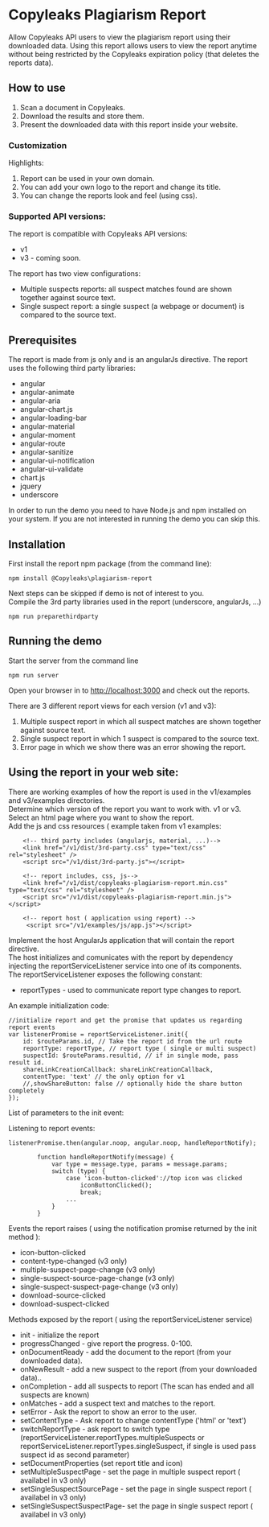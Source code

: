# Copyleaks Plagiarism Report
Allow Copyleaks API users to view the plagiarism report using their downloaded data.
Using this report allows users to view the report anytime without being restricted by the Copyleaks expiration policy (that deletes the reports data).

## How to use
1. Scan a document in Copyleaks.
2. Download the results and store them.
3. Present the downloaded data with this report inside your website.

### Customization
Highlights: 
1. Report can be used in your own domain.
2. You can add your own logo to the report and change its title.
3. You can change the reports look and feel (using css).

### Supported API versions:
The report is compatible with Copyleaks API versions:
* v1
* v3 - coming soon.

The report has two view configurations:
* Multiple suspects reports: all suspect matches found are shown together against source text.
* Single suspect report: a single suspect (a webpage or document) is compared to the source text.

## Prerequisites

The report is made from js only and is an angularJs directive. The report uses the following third party libraries:
 * angular
 * angular-animate
 * angular-aria
 * angular-chart.js
 * angular-loading-bar
 * angular-material
 * angular-moment
 * angular-route
 * angular-sanitize
 * angular-ui-notification
 * angular-ui-validate
 * chart.js
 * jquery
 * underscore

In order to run the demo you need to have Node.js and npm installed on your system. If you are not interested in running the demo you can skip this.


## Installation
First install the report npm package (from the command line):
```
npm install @Copyleaks\plagiarism-report
```

Next steps can be skipped if demo is not of interest to you.
<br/>
Compile the 3rd party libraries used in the report (underscore, angularJs, ...)
```
npm run preparethirdparty
```
## Running the demo
Start the server from the command line
```
npm run server
```
Open your browser in to <a href="http://localhost:3000">http://localhost:3000</a> and check out the reports.

There are 3 different report views for each version (v1 and v3):
1. Multiple suspect report in which all suspect matches are shown together against source text.
2. Single suspect report in which 1 suspect is compared to the source text.
3. Error page in which we show there was an error showing the report.

## Using the report in your web site:
There are working examples of how the report is used in the v1/examples and v3/examples directories.
<br/>
Determine which version of the report you want to work with. v1 or v3.
<br/>
Select an html page where you want to show the report.
<br/>
Add the js and css resources ( example taken from v1 examples:
```
	<!-- third party includes (angularjs, material, ...)-->
    <link href="/v1/dist/3rd-party.css" type="text/css" rel="stylesheet" />
    <script src="/v1/dist/3rd-party.js"></script>
    
    <!-- report includes, css, js-->
    <link href="/v1/dist/copyleaks-plagiarism-report.min.css" type="text/css" rel="stylesheet" />
    <script src="/v1/dist/copyleaks-plagiarism-report.min.js"></script>
    
    <!-- report host ( application using report) -->
     <script src="/v1/examples/js/app.js"></script>

```
Implement the host AngularJs application that will contain the report directive.
<br/>
The host initializes and comunicates with the report by dependency injecting the reportServiceListener service into one of its components.
<br/>
The reportServiceListener exposes the following constant:
* reportTypes - used to communicate report type changes to report.

An example initialization code:
```
//initialize report and get the promise that updates us regarding report events
var listenerPromise = reportServiceListener.init({
    id: $routeParams.id, // Take the report id from the url route
    reportType: reportType, // report type ( single or multi suspect)
    suspectId: $routeParams.resultid, // if in single mode, pass result id.
    shareLinkCreationCallback: shareLinkCreationCallback,
    contentType: 'text' // the only option for v1
    //,showShareButton: false // optionally hide the share button completely
});
```
List of parameters to the init event:

Listening to report events:
```
listenerPromise.then(angular.noop, angular.noop, handleReportNotify);

        function handleReportNotify(message) {
            var type = message.type, params = message.params;
            switch (type) {
                case 'icon-button-clicked'://top icon was clicked
                    iconButtonClicked();
                    break;
                ...
            }
        }
```
Events the report raises ( using the notification promise returned by the init method ):
* icon-button-clicked
* content-type-changed (v3 only)
* multiple-suspect-page-change (v3 only)
* single-suspect-source-page-change (v3 only)
* single-suspect-suspect-page-change (v3 only)
* download-source-clicked
* download-suspect-clicked


Methods exposed by the report ( using the reportServiceListener service)
* init - initialize the report
* progressChanged - give report the progress. 0-100.
* onDocumentReady - add the document to the report (from your downloaded data).
* onNewResult - add a new suspect to the report (from your downloaded data)..
* onCompletion - add all suspects to report (The scan has ended and all suspects are known)
* onMatches - add a suspect text and matches to the report.
* setError - Ask the report to show an error to the user.
* setContentType - Ask report to change contentType ('html' or 'text')
* switchReportType - ask report to switch type (reportServiceListener.reportTypes.multipleSuspects or reportServiceListener.reportTypes.singleSuspect, if single is used pass suspect id as second parameter)
* setDocumentProperties (set report title and icon)
* setMultipleSuspectPage - set the page in multiple suspect report ( availabel in v3 only)
* setSingleSuspectSourcePage - set the page in single suspect report ( availabel in v3 only)
* setSingleSuspectSuspectPage- set the page in single suspect report ( availabel in v3 only)